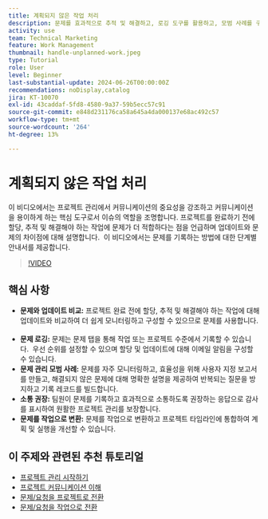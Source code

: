 ```yaml
---
title: 계획되지 않은 작업 처리
description: 문제를 효과적으로 추적 및 해결하고, 로깅 도구를 활용하고, 모범 사례를 구현하고, 커뮤니케이션을 촉진하고, 문제를 간소화된 실행을 위한 작업으로 원활하게 전환하여 Workfront의 프로젝트 관리를 개선합니다.
activity: use
team: Technical Marketing
feature: Work Management
thumbnail: handle-unplanned-work.jpeg
type: Tutorial
role: User
level: Beginner
last-substantial-update: 2024-06-26T00:00:00Z
recommendations: noDisplay,catalog
jira: KT-10070
exl-id: 43caddaf-5fd8-4580-9a37-59b5ecc57c91
source-git-commit: e848d231176ca58a645a4da000137e68ac492c57
workflow-type: tm+mt
source-wordcount: '264'
ht-degree: 13%

---
```


# 계획되지 않은 작업 처리

이 비디오에서는 프로젝트 관리에서 커뮤니케이션의 중요성을 강조하고 커뮤니케이션을 용이하게 하는 핵심 도구로서 이슈의 역할을 조명합니다. &#x200B; 프로젝트를 완료하기 전에 할당, 추적 및 해결해야 하는 작업에 문제가 더 적합하다는 점을 언급하며 업데이트와 문제의 차이점에 대해 설명합니다. &#x200B; 이 비디오에서는 문제를 기록하는 방법에 대한 단계별 안내서를 제공합니다. &#x200B;


>[!VIDEO](https://video.tv.adobe.com/v/3446573/?quality=12&learn=on&enablevpops&captions=kor)

## 핵심 사항

* **문제와 업데이트 비교:** 프로젝트 완료 전에 할당, 추적 및 해결해야 하는 작업에 대해 업데이트와 비교하여 더 쉽게 모니터링하고 구성할 수 있으므로 문제를 사용합니다. &#x200B;
* **문제 로깅:** 문제는 문제 탭을 통해 작업 또는 프로젝트 수준에서 기록할 수 있습니다. &#x200B; 우선 순위를 설정할 수 있으며 할당 및 업데이트에 대해 이메일 알림을 구성할 수 있습니다.
* **문제 관리 모범 사례:** 문제를 자주 모니터링하고, 효율성을 위해 사용자 지정 보고서를 만들고, 해결되지 않은 문제에 대해 명확한 설명을 제공하여 반복되는 질문을 방지하고 기록 레코드를 빌드합니다. &#x200B;
* **소통 권장:** 팀원이 문제를 기록하고 효과적으로 소통하도록 권장하는 응답으로 감사를 표시하여 원활한 프로젝트 관리를 보장합니다. &#x200B;
* **문제를 작업으로 변환:** 문제를 작업으로 변환하고 프로젝트 타임라인에 통합하여 계획 및 실행을 개선할 수 있습니다. &#x200B;


## 이 주제와 관련된 추천 튜토리얼

* [프로젝트 관리 시작하기](/help/manage-work/projects/getting-started-manage-a-project.md)
* [프로젝트 커뮤니케이션 이해](/help/manage-work/projects/understand-project-communication.md)
* [문제/요청을 프로젝트로 전환](/help/manage-work/issues-requests/create-a-project-from-a-request.md)
* [문제/요청을 작업으로 전환](/help/manage-work/issues-requests/convert-issues-to-other-work-items.md)
